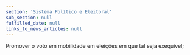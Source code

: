 ```yaml
---
section: 'Sistema Político e Eleitoral'
sub_section: null
fulfilled_date: null
links_to_news_articles: null
---
```


Promover o voto em mobilidade em eleições em que tal seja exequível;
